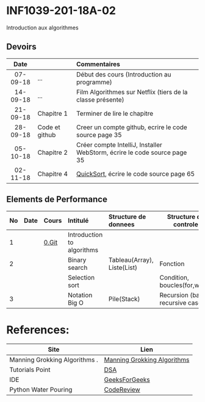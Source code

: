 # INF1039-201-18A-02
Introduction aux algorithmes

## Devoirs

| Date   |                     |     Commentaires                                                                         |
|:------:|:--------------------|:-----------------------------------------------------------------------------------------|
|07-09-18| ...                 | Début des cours (Introduction au programme)                                              |
|14-09-18| ...                 | Film Algorithmes sur Netflix      (tiers de la classe présente)                          |
|21-09-18| Chapitre 1          | Terminer de lire le chapitre                                                             |
|28-09-18| Code et github      | Creer un compte github, ecrire le code source page 35                                    |
|05-10-18| Chapitre 2          | Créer compte IntelliJ, Installer WebStorm, écrire le code source page 35                 |
|02-11-18| Chapitre 4          | [QuickSort](4.QuickSort), écrire le code source page 65                                  |

## Elements de Performance

|No| Date   | Cours               | Intitulé                         |  Structure de donnees       | Structure de controle            |
|--|--------|:--------------------|:---------------------------------|:----------------------------|----------------------------------| 
| 1|        |[0.Git](0.Git)       | Introduction to algorithms       |                             |                                  |
| 2|        |                     | Binary search                    | Tableau(Array), Liste(List) | Fonction                         | 
|  |        |                     | Selection sort                   |                             | Condition, boucles(for,while)    |
| 3|        |                     | Notation Big O                   | Pile(Stack)                 | Recursion (base, recursive case) |


# References:

|Site| Lien   |
|--------------------------------|--------|
|Manning Grokking Algorithms .   |[Manning Grokking Algorithms](https://www.manning.com/books/grokking-algorithms)|
|Tutorials Point                 |[DSA](http://www.tutorialspoint.com/data_structures_algorithms)|
| IDE | [GeeksForGeeks](https://ide.geeksforgeeks.org) |
| Python Water Pouring | [CodeReview](https://codereview.stackexchange.com/questions/78586/pouring-water-between-two-jugs-to-get-a-certain-amount-in-one-of-the-jugs) |
